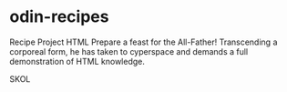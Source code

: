# odin-recipes
Recipe Project HTML
Prepare a feast for the All-Father!
Transcending a corporeal form, he has taken to cyperspace and demands a full demonstration of HTML knowledge.

SKOL